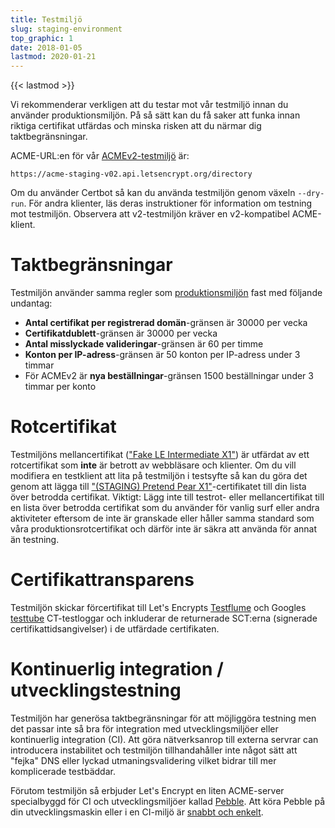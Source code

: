 ```yaml
---
title: Testmiljö
slug: staging-environment
top_graphic: 1
date: 2018-01-05
lastmod: 2020-01-21
---
```


{{< lastmod >}}

Vi rekommenderar verkligen att du testar mot vår testmiljö innan du använder
produktionsmiljön. På så sätt kan du få saker att funka innan riktiga
certifikat utfärdas och minska risken att du närmar dig taktbegränsningar.

ACME-URL:en för vår
[ACMEv2-testmiljö](https://community.letsencrypt.org/t/staging-endpoint-for-acme-v2/49605)
är:

`https://acme-staging-v02.api.letsencrypt.org/directory`

Om du använder Certbot så kan du använda testmiljön genom växeln `--dry-run`.
För andra klienter, läs deras instruktioner för information om testning mot
testmiljön. Observera att v2-testmiljön kräver en v2-kompatibel ACME-klient.

# Taktbegränsningar

Testmiljön använder samma regler som [produktionsmiljön](/docs/rate-limits) fast med följande undantag:

* **Antal certifikat per registrerad domän**-gränsen är 30000 per vecka
* **Certifikatdublett**-gränsen är 30000 per vecka
* **Antal misslyckade valideringar**-gränsen är 60 per timme
* **Konton per IP-adress**-gränsen är 50 konton per IP-adress under 3 timmar
* För ACMEv2 är **nya beställningar**-gränsen 1500 beställningar under 3 timmar
  per konto

# Rotcertifikat

Testmiljöns mellancertifikat (["Fake LE Intermediate
X1"](/certs/staging/letsencrypt-stg-int-r3.pem)) är utfärdat av ett rotcertifikat som
**inte** är betrott av webbläsare och klienter. Om du vill modifiera en
testklient att lita på testmiljön i testsyfte så kan du göra det genom att
lägga till ["(STAGING) Pretend Pear X1"](/certs/staging/letsencrypt-stg-root-x1.pem)-certifikatet till din
lista över betrodda certifikat.  Viktigt: Lägg inte till testrot- eller
mellancertifikat till en lista över betrodda certifikat som du använder för
vanlig surf eller andra aktiviteter eftersom de inte är granskade eller håller
samma standard som våra produktionsrotcertifikat och därför inte är säkra att
använda för annat än testning.

# Certifikattransparens

Testmiljön skickar förcertifikat till Let's Encrypts [Testflume](/docs/ct-logs) och Googles
[testtube](http://www.certificate-transparency.org/known-logs#TOC-Test-Logs)
CT-testloggar och inkluderar de returnerade SCT:erna (signerade
certifikattidsangivelser) i de utfärdade certifikaten.

# Kontinuerlig integration / utvecklingstestning

Testmiljön har generösa taktbegränsningar för att möjliggöra testning men det
passar inte så bra för integration med utvecklingsmiljöer eller kontinuerlig
integration (CI). Att göra nätverksanrop till externa servrar can introducera
instabilitet och testmiljön tillhandahåller inte något sätt att "fejka" DNS
eller lyckad utmaningsvalidering vilket bidrar till mer komplicerade testbäddar.

Förutom testmiljön så erbjuder Let's Encrypt en liten ACME-server specialbyggd
för CI och utvecklingsmiljöer kallad
[Pebble](https://github.com/letsencrypt/pebble). Att köra Pebble på din
utvecklingsmaskin eller i en CI-miljö är [snabbt och
enkelt](https://github.com/letsencrypt/pebble#docker).
